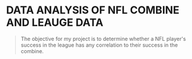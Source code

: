 # DATA ANALYSIS OF NFL COMBINE AND LEAUGE DATA

> The objective for my project is to determine whether a NFL player's success in the league has any correlation to their success in the combine.

